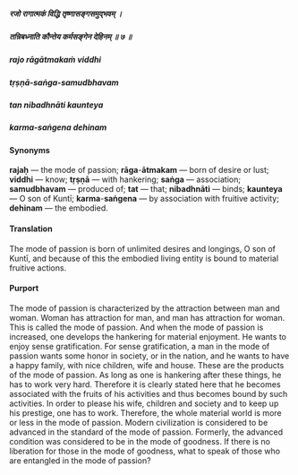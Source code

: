 ##### रजो रागात्मकं विद्धि तृष्णासङ्गसमुद्भवम् ।
##### तन्निबध्नाति कौन्तेय कर्मसङ्गेन देहिनम् ॥ ७ ॥

##### rajo rāgātmakaṁ viddhi
##### tṛṣṇā-saṅga-samudbhavam
##### tan nibadhnāti kaunteya
##### karma-saṅgena dehinam

#### Synonyms

**rajaḥ** — the mode of passion; **rāga**-**ātmakam** — born of desire or lust; **viddhi** — know; **tṛṣṇā** — with hankering; **saṅga** — association; **samudbhavam** — produced of; **tat** — that; **nibadhnāti** — binds; **kaunteya** — O son of Kuntī; **karma**-**saṅgena** — by association with fruitive activity; **dehinam** — the embodied.

#### Translation

The mode of passion is born of unlimited desires and longings, O son of Kuntī, and because of this the embodied living entity is bound to material fruitive actions.

#### Purport

The mode of passion is characterized by the attraction between man and woman. Woman has attraction for man, and man has attraction for woman. This is called the mode of passion. And when the mode of passion is increased, one develops the hankering for material enjoyment. He wants to enjoy sense gratification. For sense gratification, a man in the mode of passion wants some honor in society, or in the nation, and he wants to have a happy family, with nice children, wife and house. These are the products of the mode of passion. As long as one is hankering after these things, he has to work very hard. Therefore it is clearly stated here that he becomes associated with the fruits of his activities and thus becomes bound by such activities. In order to please his wife, children and society and to keep up his prestige, one has to work. Therefore, the whole material world is more or less in the mode of passion. Modern civilization is considered to be advanced in the standard of the mode of passion. Formerly, the advanced condition was considered to be in the mode of goodness. If there is no liberation for those in the mode of goodness, what to speak of those who are entangled in the mode of passion?